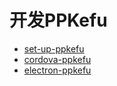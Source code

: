 # 开发PPKefu

* [set-up-ppkefu](./set-up-ppkefu.md)
* [cordova-ppkefu](./cordova-ppkefu.md)
* [electron-ppkefu](./electron-ppkefu.md)


